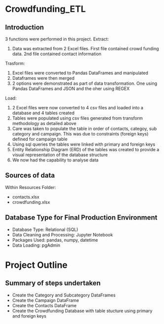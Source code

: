 # Crowdfunding_ETL

## Introduction

3 functions were performed in this project.
Extract: 
1. Data was extracted from 2 Excel files. First file contained crowd funding data. 2nd file contained contact information

Trasform:
1. Excel files were converted to Pandas DataFrames and manipulated
2. Dataframes were then merged
3. 2 options were demonstrated as part of data transformation. One using Pandas DataFrames and JSON and the oher using REGEX

Load:
1. 2 Excel files were now converted to 4 csv files and loaded into a database and 4 tables created
2. Tables were populated using csv files generated from transform methodology as detailed above
3. Care was taken to populate the table in order of contacts, categoy, sub category and campaign. This was due to constraints (foreign keys) defined for campaign table
2. Using sql queries the tables were linked with primary and foreign keys
3. Entity Relationship Diagram (ERD) of the tables was created to provide a visual representation of the database structure
2. We now had the capability to analyse data

## Sources of data

Within Resources Folder:
*  contacts.xlsx
*  crowdfunding.xlsx

## Database Type for Final Production Environment

* Database Type: Relational (SQL)
* Data Cleaning and Processing: Jupyter Notebook
* Packages Used: pandas, numpy, datetime
* Data Loading: pgAdmin

# Project Outline

## Summary of steps undertaken

* Create the Category and Subcategory DataFrames
* Create the Campaign DataFrame
* Create the Contacts DataFrame
* Create the Crowdfunding Database with table stucture using primary and foreign keys

